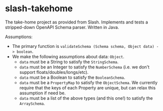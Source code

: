 # slash-takehome

The take-home project as provided from Slash. Implements
and tests a stripped-down OpenAPI Schema parser. Written in Java.

Assumptions:
  - The primary function is `validateSchema (Schema schema, Object data) -> boolean`.
  - We make the following assumptions about data: `Object`. 
    - `data` must be a String to satisfy the `StringSchema`.
    - `data` must be an Integer to satisfy the `NumberSchema` (i.e. we don't
      support floats/doubles/longs/etc).
    - `data` must be a Boolean to satisfy the `BooleanSchema`.
    - `data` must be a `PropertyMap` to satisfy the `ObjectSchema`. We
      currently require that the keys of each Property are unique, but can
      relax this assumption if need be. 
    - `data` must be a list of the above types (and this one!) to satisfy the `ArraySchema`.

